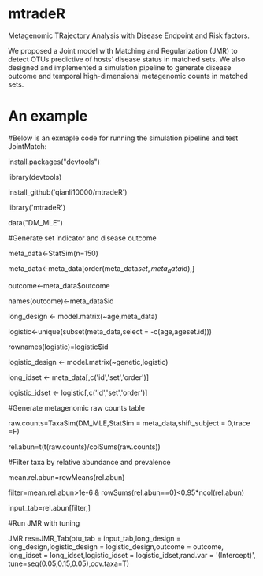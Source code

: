 # mtradeR 
Metagenomic TRajectory Analysis with Disease Endpoint and Risk factors. 

We proposed a Joint model with Matching and Regularization (JMR) to detect OTUs predictive of hosts’ disease status in matched sets. We also designed and implemented a simulation pipeline to generate disease outcome and temporal high-dimensional metagenomic counts in matched sets. 

# An example

#Below is an exmaple code for running the simulation pipeline and test JointMatch:

install.packages("devtools")

library(devtools)

install_github('qianli10000/mtradeR')

library('mtradeR')

data("DM_MLE")

#Generate set indicator and disease outcome

meta_data<-StatSim(n=150)

meta_data<-meta_data[order(meta_data$set,meta_data$id),]

outcome<-meta_data$outcome

names(outcome)<-meta_data$id

long_design <- model.matrix(~age,meta_data)

logistic<-unique(subset(meta_data,select = -c(age,ageset.id)))

rownames(logistic)=logistic$id

logistic_design <- model.matrix(~genetic,logistic)

long_idset <- meta_data[,c('id','set','order')]

logistic_idset <- logistic[,c('id','set','order')]

#Generate metagenomic raw counts table 

raw.counts=TaxaSim(DM_MLE,StatSim = meta_data,shift_subject = 0,trace =F)

rel.abun=t(t(raw.counts)/colSums(raw.counts))

#Filter taxa by relative abundance and prevalence

mean.rel.abun=rowMeans(rel.abun)

filter=mean.rel.abun>1e-6 & rowSums(rel.abun==0)<0.95*ncol(rel.abun)

input_tab=rel.abun[filter,]

#Run JMR with tuning

JMR.res=JMR_Tab(otu_tab = input_tab,long_design = long_design,logistic_design = logistic_design,outcome = outcome,
                          long_idset = long_idset,logistic_idset = logistic_idset,rand.var = '(Intercept)',
                          tune=seq(0.05,0.15,0.05),cov.taxa=T)
